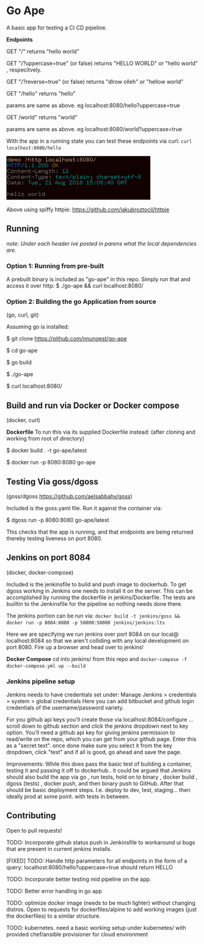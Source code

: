 # Go Ape
A basic app for testing a CI CD pipeline.


**Endpoints**

GET "/" returns "hello world"

GET "/?uppercase=true" (or false) returns "HELLO WORLD" or "hello world" , respecitvely.

GET "/?reverse=true" (or false) returns "dlrow olleh" or "hellow world"

GET "/hello" returns "hello"

   params are same as above. eg localhost:8080/hello?uppercase=true

GET /world" returns "world"

   params are same as above. eg localhost:8080/world?uppercase=true

With the app in a running state you can test these endpoints via curl: ```curl localhost:8080/hello```


![http](https://raw.githubusercontent.com/nnungest/go-ape/master/docs/hello.png "example via httpie")

Above using spiffy httpie: https://github.com/jakubroztocil/httpie
## Running
_note: Under each header ive posted in parens what the local dependencies are._
### Option 1: Running from pre-built

A prebuilt binary is included as "go-ape" in this repo. Simply run that and access it over http: $ ./go-ape && curl localhost:8080/

### Option 2: Building the go Application from source 
(go, curl, git)

Assuming go is installed:

$ git clone https://github.com/nnungest/go-ape

$ cd go-ape

$ go build

$ ./go-ape

$ curl localhost:8080/

## Build and run via Docker or Docker compose
(docker, curl)

**Dockerfile**
To run this via its supplied Dockerfile instead:
(after cloning and working from root of directory)

$ docker build . -t go-ape/latest

$ docker run -p 8080:8080 go-ape

## Testing Via goss/dgoss
(goss/dgoss https://github.com/aelsabbahy/goss)

Included is the goss.yaml file. Run it against the container via:

$ dgoss run -p 8080:8080 go-ape/latest

This checks that the app is running, and that endpoints are being returned thereby testing liveness on port 8080.

## Jenkins on port 8084
(docker, docker-compose)


Included is the jenkinsfile to build and push image to dockerhub. To get dgoss working in Jenkins one needs to install it on the server. This can be accomplished by running the dockerfile in jenkins/Dockerfile. The tests are buiiltin to the Jenkinsfile for the pipeline so nothing needs done there. 

The jenkins portion can be run via: ```docker build -t jenkins/goss && docker run -p 8084:8080 -p 50000:50000 jenkins/jenkins:lts ```  

Here we are specifying we run jenkins over port 8084 on our local@ localhost:8084 so that we aren't colliding with any local development on port 8080. Fire up a browser and head over to jenkins!

**Docker Compose** 
cd into jenkins/ from this repo and ```docker-compose -f docker-compose.yml up --build``` 

### Jenkins pipeline setup
  Jenkins needs to have credentials set under: Manage Jenkins > credentials > system > global credentials 
   Here you can add bitbucket and github login credentials of the username/password variety.

For you github api keys you'll create those via  localhost:8084/configure ... scroll down to github section and click the jenkins dropdown next to key option. You'll need a github api key for giving jenkins permission to read/write on the repo, which you can get from your github page. Enter this as a "secret text". once done make sure you select it from the key dropdown, click "test" and if all is good, go ahead and save the page. 

Improvements: While this does pass the basic test of building a container, testing it and passing it off to dockerhub.. it could be argued that Jenkins should also build the app via go , run tests, hold on to binary , docker build , dgoss (tests) , docker push, and then binary push to GitHub. After that should be basic deployment steps. I.e. deploy to dev, test, staging... then ideally prod at some point. with tests in between. 



## Contributing
Open to pull requests!

TODO: Incorporate github status push in Jenkinsfile to workaround ui bugs that are present in current jenkins installs.

[FIXED] TODO: Handle http parameters for all endpoints in the form of a query: localhost:8080/hello?uppercase=true should return HELLO

TODO: Incorporate better testing mid pipeline on the app.

TODO: Better error handling in go app

TODO: optimize docker image (needs to be much lighter) without changing distros. Open to requests for dockerfiles/alpine to add working images (just the dockerfiles) to a similar structure.

TODO: kubernetes. need a basic working setup under kubernetes/ with provided chef/ansible provisioner for cloud environment
